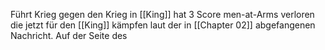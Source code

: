 Führt Krieg gegen den Krieg in [[King]] hat 3 Score men-at-Arms verloren die jetzt für den [[King]] kämpfen laut der in [[Chapter 02]] abgefangenen Nachricht. Auf der Seite des 